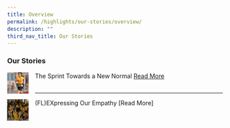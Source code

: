 ```yaml
---
title: Overview
permalink: /highlights/our-stories/overview/
description: ""
third_nav_title: Our Stories
---
```

### Our Stories

<img src="/images/hl1.png" style="width:50px;height:50px;margin-right:15px;" align = "left"> The Sprint Towards a New Normal [Read More](https://staging.d1wp5xkpm2dbnc.amplifyapp.com/highlights/our-stories/2022-term-2/) <Br><br>

* * *

<img src="/images/hl2.png" style="width:50px;height:50px;margin-right:15px;" align = "left">  (FL)EXpressing Our Empathy [Read More] <Br><br>